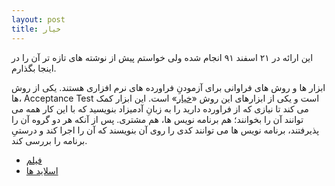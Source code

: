 ```yaml
---
layout: post
title: خیار
---
```


این ارائه در ۲۱ اسفند ۹۱ انجام شده ولی خواستم پیش از نوشته های تازه تر آن را در اینجا بگذارم.

ابزار ها و روش های فراوانی برای آزمودنِ فراورده های نرم افزاری هستند. یکی از روش ها، Acceptance Test است و یکی از ابزارهای این روش «[خیار][cucumber]» است. این ابزار کمک می کند تا نیازی که از فراورده دارید را به زبانِ آدمیزاد بنویسید که با این کار همه می توانند آن را بخوانند؛ هم برنامه نویس ها، هم مشتری. پس از آنکه هر دو گروه آن را پذیرفتند، برنامه نویس ها می توانند کدی را روی آن بنویسند که آن را اجرا کند و درستیِ برنامه را بررسی کند.

* [فیلم](https://vimeo.com/behrang/cucumber)
* [اسلاید ها](http://behrang.github.io/presentations/cucumber/2013-03-12/)

[cucumber]: http://cukes.info/
